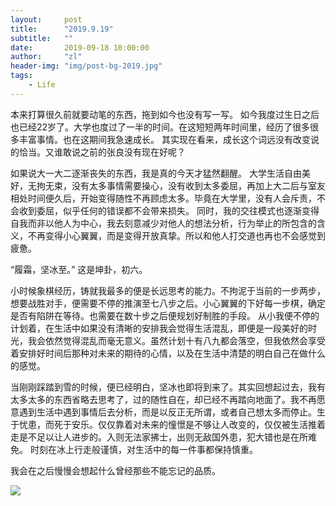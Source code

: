 ```yaml
---
layout:     post
title:      "2019.9.19"
subtitle:   ""
date:       2019-09-18 10:00:00
author:     "zl"
header-img: "img/post-bg-2019.jpg"
tags:
    - Life
---
```



本来打算很久前就要动笔的东西，拖到如今也没有写一写。
如今我度过生日之后也已经22岁了。大学也度过了一半的时间。在这短短两年时间里，经历了很多很多丰富事情。也在这期间我急速成长。
其实现在看来，成长这个词远没有改变说的恰当。又谁敢说之前的张良没有现在好呢？

如果说大一大二逐渐丧失的东西，我是真的今天才猛然翻醒。
大学生活自由美好，无拘无束，没有太多事情需要操心，没有收到太多委屈，再加上大二后与室友相处时间便久后，开始变得随性不再顾虑太多。毕竟在大学里，没有人会斥责，不会收到委屈，似乎任何的错误都不会带来损失。
同时，我的交往模式也逐渐变得自我而非以他人为中心，我去刻意减少对他人的想法分析，行为举止的所包含的含义，不再变得小心翼翼，而是变得开放真挚。所以和他人打交道也再也不会感觉到疲惫。

“履霜，坚冰至。”
这是坤卦，初六。

小时候象棋经历，铸就我最多的便是长远思考的能力。不拘泥于当前的一步两步，想要战胜对手，便需要不停的推演至七八步之后。小心翼翼的下好每一步棋，确定是否有陷阱在等待。也需要在数十步之后便规划好制胜的手段。
从小我便不停的计划着，在生活中如果没有清晰的安排我会觉得生活混乱，即便是一段美好的时光，我会依然觉得混乱而毫无意义。虽然计划十有八九都会落空，但我依然会享受着安排好时间后那种对未来的期待的心情，以及在生活中清楚的明白自己在做什么的感觉。

当刚刚踩踏到雪的时候，便已经明白，坚冰也即将到来了。其实回想起过去，我有太多太多的东西省略去思考了，过的随性自在，却已经不再踏向地面了。我不再愿意遇到生活中遇到事情后去分析，而是以反正无所谓，或者自己想太多而停止。生于忧患，而死于安乐。仅仅靠着对未来的憧憬是不够让人改变的，仅仅被生活推着走是不足以让人进步的。入则无法家拂士，出则无敌国外患，犯大错也是在所难免。
时刻在冰上行走般谨慎，对生活中的每一件事都保持慎重。

我会在之后慢慢会想起什么曾经那些不能忘记的品质。


<a target="_blank" href="http://mail.qq.com/cgi-bin/qm_share?t=qm_mailme&email=sMrcw9ncxtXC8N7a1sWe1dTFntPe" style="text-decoration:none;"><img src="http://rescdn.qqmail.com/zh_CN/htmledition/images/function/qm_open/ico_mailme_01.png"/></a>